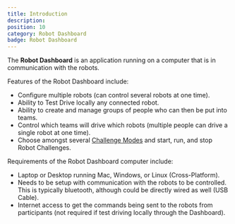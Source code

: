 ```yaml
---
title: Introduction
description:
position: 10
category: Robot Dashboard
badge: Robot Dashboard
---
```


The **Robot Dashboard** is an application running on a computer that is in communication with the robots.

Features of the Robot Dashboard include:

- Configure multiple robots (can control several robots at one time).
- Ability to Test Drive locally any connected robot.
- Ability to create and manage groups of people who can then be put into teams.
- Control which teams will drive which robots (multiple people can drive a single robot at one time).
- Choose amongst several [Challenge Modes](/challenge-modes) and start, run, and stop Robot Challenges.

Requirements of the Robot Dashboard computer include:

- Laptop or Desktop running Mac, Windows, or Linux (Cross-Platform).
- Needs to be setup with communication with the robots to be controlled. This is typically bluetooth, although could be directly wired as well (USB Cable).
- Internet access to get the commands being sent to the robots from participants (not required if test driving locally through the Dashboard).
